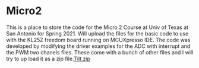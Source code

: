 # Micro2

This is a place to store the code for the Micro 2 Course at Univ of Texas at San Antonio for Spring 2021.  Will upload the files for the basic code to use with the KL25Z freedom board running on MCUXpresso IDE.
The code was developed by modifying the driver examples for the ADC with interrupt and the PWM two chanels files.  These come with a bunch of other files and I will try to up load it as a zip file.[Tilt.zip](https://github.com/Docmo99/Micro2/files/6183917/Tilt.zip)
